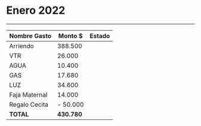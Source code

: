 # Enero 2022
----

| Nombre Gasto  | Monto $  | Estado |
|---|---|--|
|   Arriendo | 388.500   |   | 
|  VTR  |      26.000 |  | 
|   AGUA |   10.400|  | 
|   GAS |   17.680|  | 
|   LUZ |   34.600|  |
|   Faja Maternal |   14.000|  |
|   Regalo Cecita |   - 50.000|  |
**TOTAL** |  **430.780**    | 